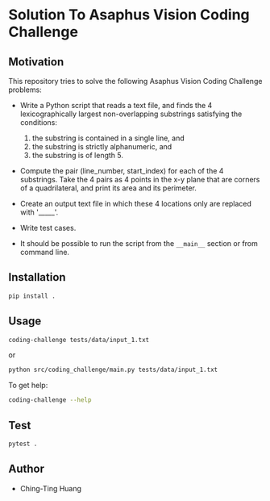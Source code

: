 # Solution To Asaphus Vision Coding Challenge

## Motivation

This repository tries to solve the following Asaphus Vision Coding Challenge problems:

- Write a Python script that reads a text file, and finds the 4 lexicographically largest non-overlapping substrings satisfying the conditions:
    1. the substring is contained in a single line, and
    2. the substring is strictly alphanumeric, and
    3. the substring is of length 5.

- Compute the pair (line_number, start_index) for each of the 4 substrings. Take the 4 pairs as 4 points in the x-y plane that are corners of a quadrilateral,
and print its area and its perimeter.

- Create an output text file in which these 4 locations only are replaced with '_____'.

- Write test cases.

- It should be possible to run the script from the `__main__` section or from command 
  line.


## Installation

```bash
pip install .
```

## Usage

```bash
coding-challenge tests/data/input_1.txt
```
or
```bash
python src/coding_challenge/main.py tests/data/input_1.txt
```
To get help:
```bash
coding-challenge --help
``` 



## Test

```bash
pytest .
```


## Author
- Ching-Ting Huang